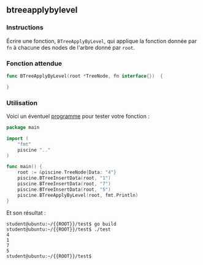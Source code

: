 ## btreeapplybylevel

### Instructions

Écrire une fonction, `BTreeApplyByLevel`, qui applique la fonction donnée par `fn` à chacune des nodes de l'arbre donné par `root`.

### Fonction attendue

```go
func BTreeApplyByLevel(root *TreeNode, fn interface{})  {

}
```

### Utilisation

Voici un éventuel [programme](TODO-LINK) pour tester votre fonction :

```go
package main

import (
	"fmt"
	piscine ".."
)

func main() {
	root := &piscine.TreeNode{Data: "4"}
	piscine.BTreeInsertData(root, "1")
	piscine.BTreeInsertData(root, "7")
	piscine.BTreeInsertData(root, "5")
	piscine.BTreeApplyByLevel(root, fmt.Println)
}
```

Et son résultat :

```console
student@ubuntu:~/{{ROOT}}/test$ go build
student@ubuntu:~/{{ROOT}}/test$ ./test
4
1
7
5
student@ubuntu:~/{{ROOT}}/test$
```
